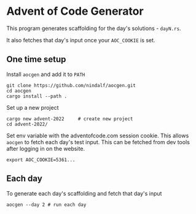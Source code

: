 # Advent of Code Generator

This program generates scaffolding for the day's solutions - `dayN.rs`.

It also fetches that day's input once your `AOC_COOKIE` is set.

## One time setup 

Install `aocgen` and add it to `PATH`

```
git clone https://github.com/nindalf/aocgen.git
cd aocgen
cargo install --path .
```

Set up a new project

```
cargo new advent-2022     # create new project
cd advent-2022/
```

Set env variable with the adventofcode.com session cookie. This allows `aocgen` to fetch each day's test input. This can be fetched from dev tools after logging in on the website.

```
export AOC_COOKIE=5361...
```
 
 ## Each day

To generate each day's scaffolding and fetch that day's input

```
aocgen --day 2 # run each day
```
